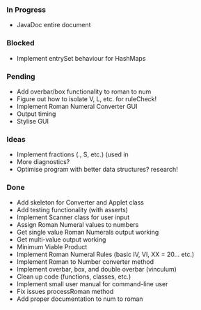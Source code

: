 ### In Progress
* JavaDoc entire document

### Blocked
* Implement entrySet behaviour for HashMaps

### Pending
* Add overbar/box functionality to roman to num
* Figure out how to isolate V, L, etc. for ruleCheck!
* Implement Roman Numeral Converter GUI 
* Output timing
* Stylise GUI

### Ideas
* Implement fractions (., S, etc.) (used in
* More diagnostics?
* Optimise program with better data structures? research!

### Done
* Add skeleton for Converter and Applet class
* Add testing functionality (with asserts)
* Implement Scanner class for user input
* Assign Roman Numeral values to numbers
* Get single value Roman Numerals output working
* Get multi-value output working
* Minimum Viable Product
* Implement Roman Numeral Rules (basic IV, VI, XX = 20... etc.)
* Implement Roman to Number converter method
* Implement overbar, box, and double overbar (vinculum)
* Clean up code (functions, classes, etc.)
* Implement small user manual for command-line user
* Fix issues processRoman method
* Add proper documentation to num to roman

